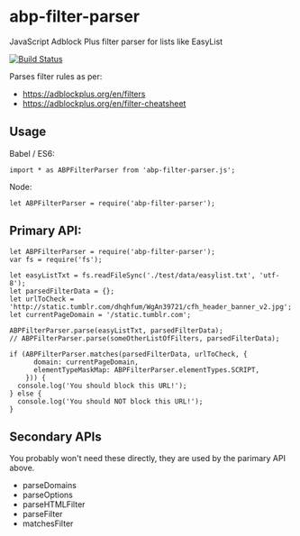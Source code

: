 # abp-filter-parser
JavaScript Adblock Plus filter parser for lists like EasyList

[![Build Status](https://travis-ci.org/bbondy/abp-filter-parser.svg?branch=master)](https://travis-ci.org/bbondy/abp-filter-parser)

Parses filter rules as per:
- https://adblockplus.org/en/filters
- https://adblockplus.org/en/filter-cheatsheet

## Usage

Babel / ES6:

```
import * as ABPFilterParser from 'abp-filter-parser.js';
```

Node:

```
let ABPFilterParser = require('abp-filter-parser');
```

## Primary API:

```
let ABPFilterParser = require('abp-filter-parser');
var fs = require('fs');

let easyListTxt = fs.readFileSync('./test/data/easylist.txt', 'utf-8');
let parsedFilterData = {};
let urlToCheck = 'http://static.tumblr.com/dhqhfum/WgAn39721/cfh_header_banner_v2.jpg';
let currentPageDomain = '/static.tumblr.com';

ABPFilterParser.parse(easyListTxt, parsedFilterData);
// ABPFilterParser.parse(someOtherListOfFilters, parsedFilterData);

if (ABPFilterParser.matches(parsedFilterData, urlToCheck, {
      domain: currentPageDomain,
      elementTypeMaskMap: ABPFilterParser.elementTypes.SCRIPT,
    })) {
  console.log('You should block this URL!');
} else {
  console.log('You should NOT block this URL!');
}
```

## Secondary APIs

You probably won't need these directly, they are used by the parimary API above.

- parseDomains
- parseOptions
- parseHTMLFilter
- parseFilter
- matchesFilter
